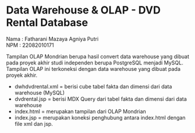 # Data Warehouse & OLAP - DVD Rental Database

Nama : Fatharani Mazaya Agniya Putri <br>
NPM  : 22082010171

Tampilan OLAP Mondrian berupa hasil convert data warehouse yang dibuat pada proyek akhir studi independen berupa PostgreSQL menjadi MySQL. <br>
Tampilan OLAP ini terkoneksi dengan data warehouse yang dibuat pada proyek akhir.
- dwhdvdrental.xml = berisi cube tabel fakta dan dimensi dari data warehouse (MySQL) 
- dvdrental.jsp = berisi MDX Query dari tabel fakta dan dimensi dari data warehouse
- index.html = merupakan tampilan dari OLAP Mondrian
- index.jsp = merupakan koneksi penghubung antara index.html dengan file xml dan jsp.
